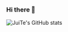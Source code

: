 ### Hi there 👋

![JuiTe's GitHub stats](https://github-readme-stats.vercel.app/api?username=huangjuite&theme=dark&show_icons=true)
<!-- 
[![Top Langs](https://github-readme-stats.vercel.app/api/top-langs/?username=huangjuite&layout=compact&theme=dark)](https://github.com/anuraghazra/github-readme-stats)
 -->
